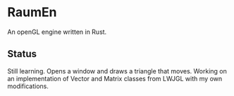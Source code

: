 RaumEn
======

An openGL engine written in Rust.

Status
------

Still learning.  Opens a window and draws a triangle that moves.
Working on an implementation of Vector and Matrix classes from LWJGL with my own modifications.
